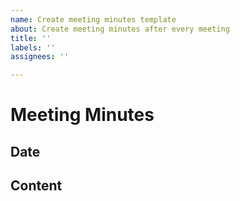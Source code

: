 ```yaml
---
name: Create meeting minutes template
about: Create meeting minutes after every meeting
title: ''
labels: ''
assignees: ''

---
```


# Meeting Minutes
## Date
## Content
